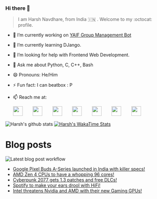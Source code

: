 ### Hi there 👋

> I am Harsh Navdhare, from India :india: . Welcome to my :octocat: profile.

* 🔭 I’m currently working on [YAIF Group Management Bot](https://github.com/YAIFoundation/YAR_Manager_Bot)
* 🌱 I’m currently learning DJango.
* 🤔 I’m looking for help with Frontend Web Development.
* 💬 Ask me about Python, C, C++, Bash
* 😄 Pronouns: He/Him
* ⚡ Fun fact: I can beatbox : P
* 📫 Reach me at: 
 

    [<img src="https://simpleicons.org/icons/instagram.svg" width="30">](https://www.instagram.com/plus_infinity.hn) &nbsp;&nbsp;&nbsp;&nbsp;&nbsp;&nbsp;
    [<img src="https://simpleicons.org/icons/facebook.svg" width="30">](https://www.facebook.com/harsh.navdhare.infinity) &nbsp;&nbsp;&nbsp;&nbsp;&nbsp;&nbsp; 
    [<img src="https://simpleicons.org/icons/twitter.svg" width="30">](https://twitter.com/hnavdhare) &nbsp;&nbsp;&nbsp;&nbsp;&nbsp;&nbsp; 
    [<img src="https://simpleicons.org/icons/xdadevelopers.svg" width="30">](https://forum.xda-developers.com/member.php?u=8122486) &nbsp;&nbsp;&nbsp;&nbsp;&nbsp;&nbsp; 
    [<img src="https://simpleicons.org/icons/telegram.svg" width="30">](https://t.me/infinitEplus) &nbsp;&nbsp;&nbsp;&nbsp;&nbsp;&nbsp;
    [<img src="https://simpleicons.org/icons/snapchat.svg" width="30">](https://www.snapchat.com/add/plus.infinity) &nbsp;&nbsp;&nbsp;&nbsp;&nbsp;&nbsp; 
    [<img src="https://simpleicons.org/icons/gmail.svg" width="30">](mailto:navdhareharsh2001@gmail.com)

 
 

![Harsh's github stats](https://github-readme-stats-infinity-plus.vercel.app/api?username=infinity-plus&show_icons=true&count_private=true&theme=dark) [![Harsh's WakaTime Stats](https://github-readme-stats-infinity-plus.vercel.app/api/wakatime?username=infinity_plus&theme=dark)](https://wakatime.com/@infinity_plus)

# Blog posts

![Latest blog post workflow](https://github.com/infinity-plus/infinity-plus/workflows/Latest%20blog%20post%20workflow/badge.svg)

<!-- BLOG-POST-LIST:START -->
- [Google Pixel Buds A-Series launched in India with killer specs!](https://spadebee.com/2021/08/20/google-pixel-buds-a-series-launched-in-india-with-killer-specs/?utm_source=rss&utm_medium=rss&utm_campaign=google-pixel-buds-a-series-launched-in-india-with-killer-specs)
- [AMD Zen 4 CPUs to have a whopping 96 cores!](https://spadebee.com/2021/08/19/amd-zen-4-cpus-to-have-a-whopping-96-cores/?utm_source=rss&utm_medium=rss&utm_campaign=amd-zen-4-cpus-to-have-a-whopping-96-cores)
- [Cyberpunk 2077 gets 1.3 patches and free DLCs!](https://spadebee.com/2021/08/18/cyberpunk-2077-gets-1-3-patches-and-free-dlcs/?utm_source=rss&utm_medium=rss&utm_campaign=cyberpunk-2077-gets-1-3-patches-and-free-dlcs)
- [Spotify to make your ears drool with HiFi!](https://spadebee.com/2021/08/17/spotify-to-make-your-ears-drool-with-hifi/?utm_source=rss&utm_medium=rss&utm_campaign=spotify-to-make-your-ears-drool-with-hifi)
- [Intel threatens Nvidia and AMD with their new Gaming GPUs!](https://spadebee.com/2021/08/16/intel-threatens-nvidia-and-amd-with-their-new-gaming-gpus/?utm_source=rss&utm_medium=rss&utm_campaign=intel-threatens-nvidia-and-amd-with-their-new-gaming-gpus)
<!-- BLOG-POST-LIST:END -->

